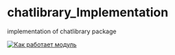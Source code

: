 # chatlibrary_Implementation
implementation of chatlibrary package

[![Как работает модуль](https://img.youtube.com/vi/VHXdCNOI3x8/0.jpg)](https://youtube.com/shorts/VHXdCNOI3x8)
